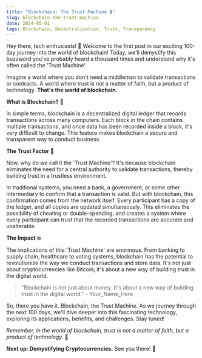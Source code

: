 ```yaml
---
title: "Blockchain: The Trust Machine 🔒"
slug: blockchain-the-trust-machine
date: 2024-05-01
tags: Blockchain, Decentralization, Trust, Transparency
---
```


Hey there, tech enthusiasts! 🙌 Welcome to the first post in our exciting 100-day journey into the world of blockchain! Today, we'll demystify this buzzword you've probably heard a thousand times and understand why it's often called the 'Trust Machine'. 

Imagine a world where you don't need a middleman to validate transactions or contracts. A world where trust is not a matter of faith, but a product of technology. **That's the world of blockchain.**

**What is Blockchain? 🤔**

In simple terms, blockchain is a decentralized digital ledger that records transactions across many computers. Each block in the chain contains multiple transactions, and once data has been recorded inside a block, it's very difficult to change. This feature makes blockchain a secure and transparent way to conduct business.

**The Trust Factor 🤝**

Now, why do we call it the 'Trust Machine'? It's because blockchain eliminates the need for a central authority to validate transactions, thereby building trust in a trustless environment.

In traditional systems, you need a bank, a government, or some other intermediary to confirm that a transaction is valid. But with blockchain, this confirmation comes from the network itself. Every participant has a copy of the ledger, and all copies are updated simultaneously. This eliminates the possibility of cheating or double-spending, and creates a system where every participant can trust that the recorded transactions are accurate and unalterable.

**The Impact 💥**

The implications of this 'Trust Machine' are enormous. From banking to supply chain, healthcare to voting systems, blockchain has the potential to revolutionize the way we conduct transactions and store data. It's not just about cryptocurrencies like Bitcoin; it's about a new way of building trust in the digital world.

> "Blockchain is not just about money. It's about a new way of building trust in the digital world." - Your_Name_Here

So, there you have it. Blockchain, the Trust Machine. As we journey through the next 100 days, we'll dive deeper into this fascinating technology, exploring its applications, benefits, and challenges. Stay tuned!

*Remember, in the world of blockchain, trust is not a matter of faith, but a product of technology.* 🚀

**Next up: Demystifying Cryptocurrencies.** See you there! 👋